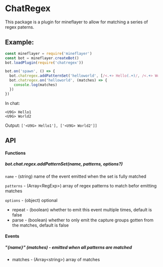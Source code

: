 # ChatRegex

This package is a plugin for mineflayer to allow for matching a series of regex paterns.

## Example:

```js
const mineflayer = require('mineflayer')
const bot = mineflayer.createBot()
bot.loadPlugin(require('chatregex'))

bot.on('spawn', () => {
  bot.chatregex.addPatternSet('helloworld', [/<.+> Hello(.+)/, /<.+> World(.+)/], { repeat: true })
  bot.chatregex.on('helloworld', (matches) => {
    console.log(matches)
  })
})
```
In chat:
```
<U9G> Hello1
<U9G> World2
```
Output:
`['<U9G> Hello1'], ['<U9G> World2']]`
  
## API

#### Functions

##### bot.chat.regex.addPatternSet(name, patterns, options?)

`name` - (string) name of the event emitted when the set is fully matched

`patterns` - (Array\<RegExp>) array of regex patterns to match befor emitting matches

`options` - (object) optional
- repeat - (boolean) whether to emit this event multiple times, default is false
- parse - (boolean) whether to only emit the capture groups gotten from the matches, default is false

#### Events

##### "{name}" (matches) - emitted when all patterns are matched
- matches - (Array\<string>) array of matches